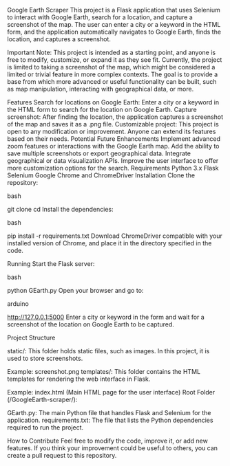 Google Earth Scraper
This project is a Flask application that uses Selenium to interact with Google Earth, search for a location, and capture a screenshot of the map. The user can enter a city or a keyword in the HTML form, and the application automatically navigates to Google Earth, finds the location, and captures a screenshot.

Important Note: This project is intended as a starting point, and anyone is free to modify, customize, or expand it as they see fit. Currently, the project is limited to taking a screenshot of the map, which might be considered a limited or trivial feature in more complex contexts. The goal is to provide a base from which more advanced or useful functionality can be built, such as map manipulation, interacting with geographical data, or more.

Features
Search for locations on Google Earth: Enter a city or a keyword in the HTML form to search for the location on Google Earth.
Capture screenshot: After finding the location, the application captures a screenshot of the map and saves it as a .png file.
Customizable project: This project is open to any modification or improvement. Anyone can extend its features based on their needs.
Potential Future Enhancements
Implement advanced zoom features or interactions with the Google Earth map.
Add the ability to save multiple screenshots or export geographical data.
Integrate geographical or data visualization APIs.
Improve the user interface to offer more customization options for the search.
Requirements
Python 3.x
Flask
Selenium
Google Chrome and ChromeDriver
Installation
Clone the repository:

bash

git clone <repository-url>
cd <repository-folder>
Install the dependencies:

bash

pip install -r requirements.txt
Download ChromeDriver compatible with your installed version of Chrome, and place it in the directory specified in the code.

Running
Start the Flask server:

bash

python GEarth.py
Open your browser and go to:

arduino

http://127.0.0.1:5000
Enter a city or keyword in the form and wait for a screenshot of the location on Google Earth to be captured.

Project Structure


static/: This folder holds static files, such as images. In this project, it is used to store screenshots.

Example: screenshot.png
templates/: This folder contains the HTML templates for rendering the web interface in Flask.

Example: index.html (Main HTML page for the user interface)
Root Folder (/GoogleEarth-scraper/):

GEarth.py: The main Python file that handles Flask and Selenium for the application.
requirements.txt: The file that lists the Python dependencies required to run the project.

How to Contribute
Feel free to modify the code, improve it, or add new features. If you think your improvement could be useful to others, you can create a pull request to this repository.
